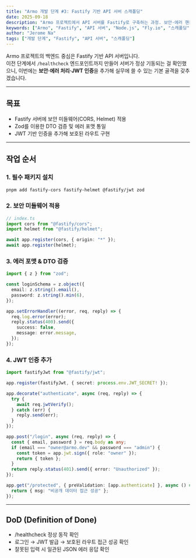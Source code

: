 ```yaml
---
title: "Armo 개발 단계 #3: Fastify 기반 API 서버 스캐폴딩"
date: 2025-09-18
description: "Armo 프로젝트에서 API 서버를 Fastify로 구축하는 과정. 보안·에러 핸들링·로그 설정부터 JWT 인증까지, 실무적인 스캐폴딩 과정을 단계별로 설명합니다."
keywords: ["Armo", "Fastify", "API 서버", "Node.js", "Fly.io", "스캐폴딩", "JWT 인증", "백엔드 개발", "Supabase", "pg-boss"]
author: "Jerome Na"
tags: ["개발 단계", "Fastify", "API 서버", "스캐폴딩"]
---
```


Armo 프로젝트의 백엔드 중심은 Fastify 기반 API 서버입니다.  
이전 단계에서 `/healthcheck` 엔드포인트까지 만들어 서버가 정상 기동되는 걸 확인했으니, 이번에는 **보안·에러 처리·JWT 인증**을 추가해 실무에 쓸 수 있는 기본 골격을 갖추겠습니다.

---

## 목표

- Fastify 서버에 보안 미들웨어(CORS, Helmet) 적용  
- Zod를 이용한 DTO 검증 및 에러 포맷 통일  
- JWT 기반 인증을 추가해 보호된 라우트 구현  

---

## 작업 순서

### 1. 필수 패키지 설치
```bash
pnpm add fastify-cors fastify-helmet @fastify/jwt zod
```

### 2. 보안 미들웨어 적용
```ts
// index.ts
import cors from "@fastify/cors";
import helmet from "@fastify/helmet";

await app.register(cors, { origin: "*" });
await app.register(helmet);
```

### 3. 에러 포맷 & DTO 검증
```ts
import { z } from "zod";

const loginSchema = z.object({
  email: z.string().email(),
  password: z.string().min(6),
});

app.setErrorHandler((error, req, reply) => {
  req.log.error(error);
  reply.status(400).send({
    success: false,
    message: error.message,
  });
});
```

### 4. JWT 인증 추가
```ts
import fastifyJwt from "@fastify/jwt";

app.register(fastifyJwt, { secret: process.env.JWT_SECRET! });

app.decorate("authenticate", async (req, reply) => {
  try {
    await req.jwtVerify();
  } catch (err) {
    reply.send(err);
  }
});

app.post("/login", async (req, reply) => {
  const { email, password } = req.body as any;
  if (email === "owner@armo.dev" && password === "admin") {
    const token = app.jwt.sign({ role: "owner" });
    return { token };
  }
  return reply.status(401).send({ error: "Unauthorized" });
});

app.get("/protected", { preValidation: [app.authenticate] }, async () => {
  return { msg: "비공개 데이터 접근 성공" };
});
```

---

## DoD (Definition of Done)
- /healthcheck 정상 동작 확인
- 로그인 → JWT 발급 → 보호된 라우트 접근 성공 확인
- 잘못된 입력 시 일관된 JSON 에러 응답 확인
